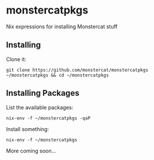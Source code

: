 # monstercatpkgs

  Nix expressions for installing Monstercat stuff 

## Installing

  Clone it:

    git clone https://github.com/monstercat/monstercatpkgs ~/monstercatpkgs && cd ~/monstercatpkgs

## Installing Packages

  List the available packages:

    nix-env -f ~/monstercatpkgs -qaP

  Install something:

    nix-env -f ~/monstercatpkgs

  More coming soon...
